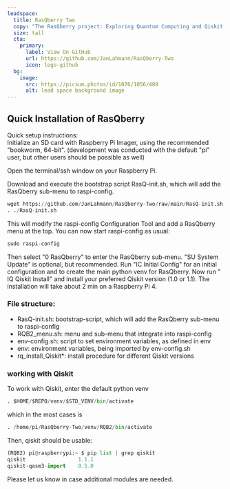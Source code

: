 ```yaml
---
leadspace:
  title: RasQberry Two
  copy: "The RasQberry project: Exploring Quantum Computing and Qiskit with a Raspberry Pi and a 3D Printer"
  size: tall
  cta:
    primary:
      label: View On GitHub
      url: https://github.com/JanLahmann/RasQberry-Two
      icon: logo-github
  bg:
    image:
      src: https://picsum.photos/id/1076/1056/480
      alt: lead space background image
---
```


## Quick Installation of RasQberry

Quick setup instructions:<br/>
Initialize an SD card with Raspberry Pi Imager, using the recommended "bookworm, 64-bit". (development was conducted with the default "pi" user, but other users should be possible as well)

Open the terminal/ssh window on your Raspberry Pi.

Download and execute the bootstrap script RasQ-init.sh, which will add the RasQberry sub-menu to raspi-config.

```python
wget https://github.com/JanLahmann/RasQberry-Two/raw/main/RasQ-init.sh -O RasQ-init.sh
. ./RasQ-init.sh
```

This will modify the raspi-config Configuration Tool and add a RasQberry menu at the top. You can now start raspi-config as usual:

```python
sudo raspi-config
```

Then select "0 RasQberry" to enter the RasQberry sub-menu.
"SU System Update" is optional, but recommended.
Run "IC Initial Config" for an initial configuration and to create the main python venv for RasQberry.
Now run " IQ Qiskit Install" and install your preferred Qiskit version (1.0 or 1.1). The installation will take about 2 min on a Raspberry Pi 4.

### File structure:

- RasQ-init.sh: bootstrap-script, which will add the RasQberry sub-menu to raspi-config
- RQB2_menu.sh: menu and sub-menu that integrate into raspi-config
- env-config.sh: script to set environment variables, as defined in env
- env: environment variables, being imported by env-config.sh
- rq_install_Qiskit\*: install procedure for different Qiskit versions

### working with Qiskit

To work with Qiskit, enter the default python venv

```python
. $HOME/$REPO/venv/$STD_VENV/bin/activate
```

which in the most cases is

```python
. /home/pi/RasQberry-Two/venv/RQB2/bin/activate
```

Then, qiskit should be usable:

```python
(RQB2) pi@raspberrypi:~ $ pip list | grep qiskit
qiskit                 1.1.1
qiskit-qasm3-import    0.5.0
```

Please let us know in case additional modules are needed.
